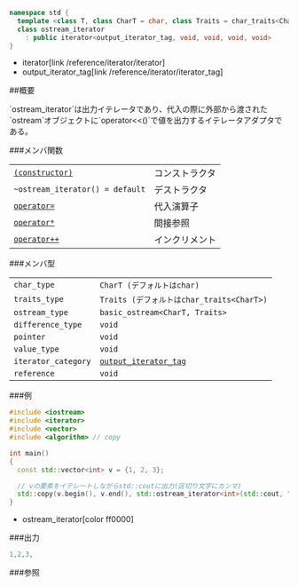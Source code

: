 ```cpp
namespace std {
  template <class T, class CharT = char, class Traits = char_traits<CharT> >
  class ostream_iterator
    : public iterator<output_iterator_tag, void, void, void, void>
}
```
* iterator[link /reference/iterator/iterator]
* output_iterator_tag[link /reference/iterator/iterator_tag]

##概要
<p>`ostream_iterator`は出力イテレータであり、代入の際に外部から渡された`ostream`オブジェクトに`operator<<()`で値を出力するイテレータアダプタである。
</p>

###メンバ関数

| | |
|--------------------------------------------------------------------------------------------------------------------------------------|-----------------------|
| [`(constructor)`](/reference/iterator/ostream_iterator/ostream_iterator) | コンストラクタ |
| `~ostream_iterator() = default` | デストラクタ |
| [`operator=`](/reference/iterator/ostream_iterator/op_assign) | 代入演算子 |
| [`operator*`](/reference/iterator/ostream_iterator/op_deref) | 間接参照 |
| [`operator++`](/reference/iterator/ostream_iterator/op_increment) | インクリメント |

###メンバ型

| | |
|--------------------------------|-----------------------------------------------------------------------------------------------------------------------|
| `char_type` | `CharT (デフォルトはchar)` |
| `traits_type` | `Traits (デフォルトはchar_traits<CharT>)` |
| `ostream_type` | `basic_ostream<CharT, Traits>` |
| `difference_type` | `void` |
| `pointer` | `void` |
| `value_type` | `void` |
| `iterator_category` | [`output_iterator_tag`](/reference/iterator/iterator_tag) |
| `reference` | `void` |

###例

```cpp
#include <iostream>
#include <iterator>
#include <vector>
#include <algorithm> // copy

int main()
{
  const std::vector<int> v = {1, 2, 3};

  // vの要素をイテレートしながらstd::coutに出力(区切り文字にカンマ)
  std::copy(v.begin(), v.end(), std::ostream_iterator<int>(std::cout, ","));
}
```
* ostream_iterator[color ff0000]

###出力
```cpp
1,2,3,
```

###参照

